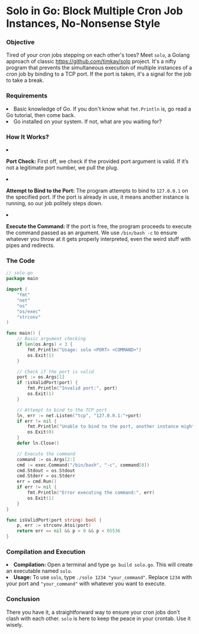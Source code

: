 # Solo in Go: Block Multiple Cron Job Instances, No-Nonsense Style

### Objective
Tired of your cron jobs stepping on each other's toes? Meet <code>solo</code>, a Golang approach of classic https://github.com/timkay/solo project. It's a nifty program that prevents the simultaneous execution of multiple instances of a cron job by binding to a TCP port. If the port is taken, it's a signal for the job to take a break.

### Requirements
<li>Basic knowledge of Go. If you don't know what <code>fmt.Println</code> is, go read a Go tutorial, then come back.</li><li>Go installed on your system. If not, what are you waiting for?</li>

### How It Works?
<li><p><strong>Port Check:</strong> First off, we check if the provided port argument is valid. If it’s not a legitimate port number, we pull the plug.</p></li><li><p><strong>Attempt to Bind to the Port:</strong> The program attempts to bind to <code>127.0.0.1</code> on the specified port. If the port is already in use, it means another instance is running, so our job politely steps down.</p></li><li><p><strong>Execute the Command:</strong> If the port is free, the program proceeds to execute the command passed as an argument. We use <code>/bin/bash -c</code> to ensure whatever you throw at it gets properly interpreted, even the weird stuff with pipes and redirects.</p></li>

### The Code

```go
// solo.go
package main

import (
	"fmt"
	"net"
	"os"
	"os/exec"
	"strconv"
)

func main() {
	// Basic argument checking
	if len(os.Args) < 3 {
		fmt.Println("Usage: solo <PORT> <COMMAND>")
		os.Exit(1)
	}

	// Check if the port is valid
	port := os.Args[1]
	if !isValidPort(port) {
		fmt.Println("Invalid port:", port)
		os.Exit(1)
	}

	// Attempt to bind to the TCP port
	ln, err := net.Listen("tcp", "127.0.0.1:"+port)
	if err != nil {
		fmt.Println("Unable to bind to the port, another instance might be running:", err)
		os.Exit(0)
	}
	defer ln.Close()

	// Execute the command
	command := os.Args[2:]
	cmd := exec.Command("/bin/bash", "-c", command[0])
	cmd.Stdout = os.Stdout
	cmd.Stderr = os.Stderr
	err = cmd.Run()
	if err != nil {
		fmt.Println("Error executing the command:", err)
		os.Exit(1)
	}
}

func isValidPort(port string) bool {
	p, err := strconv.Atoi(port)
	return err == nil && p > 0 && p < 65536
}
```

### Compilation and Execution
<li><strong>Compilation:</strong> Open a terminal and type <code>go build solo.go</code>. This will create an executable named <code>solo</code>.</li><li><strong>Usage:</strong> To use <code>solo</code>, type <code>./solo 1234 "your_command"</code>. Replace <code>1234</code> with your port and <code>"your_command"</code> with whatever you want to execute.</li>

### Conclusion
There you have it, a straightforward way to ensure your cron jobs don't clash with each other. <code>solo</code> is here to keep the peace in your crontab. Use it wisely.

